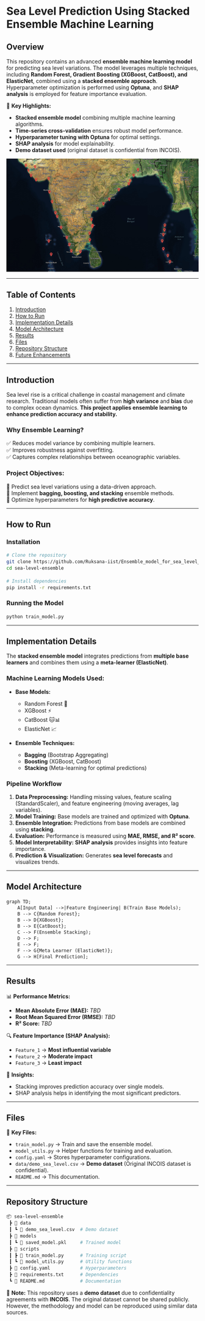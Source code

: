 # **Sea Level Prediction Using Stacked Ensemble Machine Learning**

## **Overview**
This repository contains an advanced **ensemble machine learning model** for predicting sea level variations. The model leverages multiple techniques, including **Random Forest, Gradient Boosting (XGBoost, CatBoost), and ElasticNet**, combined using a **stacked ensemble approach**. Hyperparameter optimization is performed using **Optuna**, and **SHAP analysis** is employed for feature importance evaluation.  

🚀 **Key Highlights:**
- **Stacked ensemble model** combining multiple machine learning algorithms.
- **Time-series cross-validation** ensures robust model performance.
- **Hyperparameter tuning with Optuna** for optimal settings.
- **SHAP analysis** for model explainability.
- **Demo dataset used** (original dataset is confidential from INCOIS).

![Tide gauge locations](Tide_gauge_locations.png)

---

## **Table of Contents**
1. [Introduction](#introduction)
2. [How to Run](#how-to-run)
3. [Implementation Details](#implementation-details)
4. [Model Architecture](#model-architecture)
5. [Results](#results)
6. [Files](#files)
7. [Repository Structure](#repository-structure)
8. [Future Enhancements](#future-enhancements)

---

## **Introduction**
Sea level rise is a critical challenge in coastal management and climate research. Traditional models often suffer from **high variance** and **bias** due to complex ocean dynamics. **This project applies ensemble learning to enhance prediction accuracy and stability.**  

### **Why Ensemble Learning?**
✅ Reduces model variance by combining multiple learners.  
✅ Improves robustness against overfitting.  
✅ Captures complex relationships between oceanographic variables.  

### **Project Objectives:**
🔹 Predict sea level variations using a data-driven approach.  
🔹 Implement **bagging, boosting, and stacking** ensemble methods.  
🔹 Optimize hyperparameters for **high predictive accuracy**.  

---

## **How to Run**
### **Installation**
```bash
# Clone the repository
git clone https://github.com/Ruksana-iist/Ensemble_model_for_sea_level_prediction.git
cd sea-level-ensemble

# Install dependencies
pip install -r requirements.txt
```

### **Running the Model**
```bash
python train_model.py
```

---

## **Implementation Details**
The **stacked ensemble model** integrates predictions from **multiple base learners** and combines them using a **meta-learner (ElasticNet)**.  

### **Machine Learning Models Used:**
- **Base Models:**
  - Random Forest 🌳
  - XGBoost ⚡
  - CatBoost 🐱📊
  - ElasticNet 📈

- **Ensemble Techniques:**
  - **Bagging** (Bootstrap Aggregating)
  - **Boosting** (XGBoost, CatBoost)
  - **Stacking** (Meta-learning for optimal predictions)

### **Pipeline Workflow**
1. **Data Preprocessing:** Handling missing values, feature scaling (StandardScaler), and feature engineering (moving averages, lag variables).  
2. **Model Training:** Base models are trained and optimized with **Optuna**.  
3. **Ensemble Integration:** Predictions from base models are combined using **stacking**.  
4. **Evaluation:** Performance is measured using **MAE, RMSE, and R² score**.  
5. **Model Interpretability:** **SHAP analysis** provides insights into feature importance.  
6. **Prediction & Visualization:** Generates **sea level forecasts** and visualizes trends.  

---

## **Model Architecture**
```mermaid
graph TD;
    A[Input Data] -->|Feature Engineering| B(Train Base Models);
    B --> C{Random Forest};
    B --> D{XGBoost};
    B --> E{CatBoost};
    C --> F(Ensemble Stacking);
    D --> F;
    E --> F;
    F --> G{Meta Learner (ElasticNet)};
    G --> H[Final Prediction];
```

---

## **Results**
📊 **Performance Metrics:**  
- **Mean Absolute Error (MAE):** *TBD*  
- **Root Mean Squared Error (RMSE):** *TBD*  
- **R² Score:** *TBD*  

🔍 **Feature Importance (SHAP Analysis):**  
- `Feature_1` → **Most influential variable**  
- `Feature_2` → **Moderate impact**  
- `Feature_3` → **Least impact**  

📌 **Insights:**
- Stacking improves prediction accuracy over single models.
- SHAP analysis helps in identifying the most significant predictors.

---

## **Files**
📂 **Key Files:**
- `train_model.py` → Train and save the ensemble model.
- `model_utils.py` → Helper functions for training and evaluation.
- `config.yaml` → Stores hyperparameter configurations.
- `data/demo_sea_level.csv` → **Demo dataset** (Original INCOIS dataset is confidential).
- `README.md` → This documentation.

---

## **Repository Structure**
```bash
📦 sea-level-ensemble
 ┣ 📂 data
 ┃ ┗ 📜 demo_sea_level.csv  # Demo dataset
 ┣ 📂 models
 ┃ ┗ 📜 saved_model.pkl     # Trained model
 ┣ 📂 scripts
 ┃ ┣ 📜 train_model.py      # Training script
 ┃ ┗ 📜 model_utils.py      # Utility functions
 ┣ 📜 config.yaml           # Hyperparameters
 ┣ 📜 requirements.txt      # Dependencies
 ┗ 📜 README.md             # Documentation
```


📝 **Note:** This repository uses a **demo dataset** due to confidentiality agreements with **INCOIS**. The original dataset cannot be shared publicly. However, the methodology and model can be reproduced using similar data sources.

